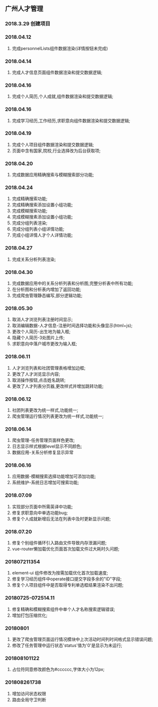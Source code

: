 ## 广州人才管理
### 2018.3.29 创建项目

### 2018.04.12
1. 完成personnelLists组件数据渲染(详情按钮未完成)
### 2018.04.14
1. 完成人才信息页面组件数据渲染和提交数据逻辑;
### 2018.04.16
1. 完成个人简历,个人成就,组件数据渲染和提交数据逻辑;
### 2018.04.16
1. 完成学习经历,工作经历,求职意向组件数据渲染和提交数据逻辑;
### 2018.04.19
1. 完成个人项目组件数据渲染和提交数据逻辑;
2. 页面中含有国家,院校,行业选择改为后台获取项;
### 2018.04.20
1. 完成数据应用精确搜索与模糊搜索部分功能;
### 2018.04.24
1. 完成精确搜索功能;
2. 完成精确搜索添加设置小组功能;
3. 完成模糊搜索功能;
4. 完成模糊搜素添加设置小组功能;
5. 完成分组列表渲染;
6. 完成分组列表小组详情功能;
7. 完成小组详情人才个人详情功能;
### 2018.04.27
1. 完成关系分析列表渲染;
### 2018.04.30
1. 完成数据应用中的关系分析列表和分析图,完整分析表中所有功能;
2. 在分析图和分析表内增加了返回功能;
3. 完成爬虫管理静态编写,部分逻辑功能;
### 2018.05.30
1. 取消人才浏览列表注册时间显示;
2. 取消编辑数据-人才信息-注册时间选择功能和头像显示(html+js);
3. 更改个人简历-出生地为输入框;
4. 隐藏个人简历-3处图片上传;
5. 求职意向中落户城市更改为输入框;
### 2018.06.11
1. 人才浏览列表和社团管理表格增加边框;
2. 更改了人才浏览显示内容;
3. 取消操作按钮,点击姓名跳转;
4. 更改了人才列表分页器,更改样式并增加跳转功能;
### 2018.06.12
1. 社团列表更改为统一样式,功能统一;
2. 爬虫管理运行情况列表更改为统一样式,功能统一;
### 2018.06.14
1. 爬虫管理-任务管理页面样色更改;
2. 日志显示样式根据level显示不同颜色;
3. 数据应用-关系分析修复显示异常
### 2018.06.16
1. 应用数据-模糊搜索选择功能增加可添加功能;
2. 系统维护-系统日志增加可搜索功能;
### 2018.07.09
1. 实现部分页面中所需英译中功能;
2. 修复求职意向中单选功能bug;
3. 修复个人成就新增后无法在列表中及时更新显示问题;
### 2018.07.20
1. 修复个别组件循环引入路由文件导致内存泄漏问题;
2. vue-router懒加载优化页面首次加载文件过大耗时久问题;
### 201807211354
1. element-ui 组件修改为按需加载优化首次加载速度;
2. 修复学习经历组件中operate接口提交字段多余的"ID"字段;
3. 修复个人项目组件中是否取得专利单选框结果渲染不出问题;
### 20180725-072514.11
1. 修复精确和模糊搜索组件中单个人才名称搜索逻辑错误;
2. 增加打包压缩优化;
### 20180801
1. 更改了爬虫管理页面运行情况模块中上次活动时间列时间格式显示错误问题;
2. 修改了任务管理中运行状态'status'值为'0'是显示为未运行;
### 201808101122
1. 占位符同意修改颜色为#cccccc,字体大小为12px;
### 201808261738
1. 增加访问状态权限
2. 路由全局守卫判断
